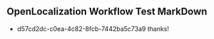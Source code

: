 ## OpenLocalization Workflow Test MarkDown
* d57cd2dc-c0ea-4c82-8fcb-7442ba5c73a9 thanks!

<!--HONumber=Aug16_HO4-->



